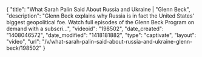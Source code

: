 {
    "title": "What Sarah Palin Said About Russia and Ukraine | \"Glenn Beck",
    "description": "Glenn Beck explains why Russia is in fact the United States' biggest geopolitical foe. Watch full episodes of the Glenn Beck Program on demand with a subscri...",
    "videoid": "198502",
    "date_created": "1408046572",
    "date_modified": "1418181882",
    "type": "captivate",
    "layout": "video",
    "url": "\/v\/what-sarah-palin-said-about-russia-and-ukraine-glenn-beck\/198502"
}